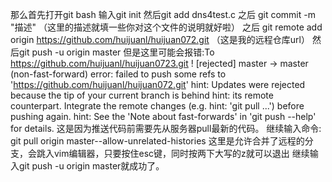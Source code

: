 那么首先打开git bash
输入git init
然后git add dns4test.c
之后 git commit -m "描述"         （这里的描述就填一些你对这个文件的说明就好啦）
之后  git remote add origin https://github.com/huijuanl/huijuan072.git    （这是我的远程仓库url）
然后git push -u origin master
但是这里可能会报错:To https://github.com/huijuanl/huijuan0723.git
 ! [rejected]        master -> master (non-fast-forward)
error: failed to push some refs to 'https://github.com/huijuanl/huijuan072.git'
hint: Updates were rejected because the tip of your current branch is behind
hint: its remote counterpart. Integrate the remote changes (e.g.
hint: 'git pull ...') before pushing again.
hint: See the 'Note about fast-forwards' in 'git push --help' for details.
这是因为推送代码前需要先从服务器pull最新的代码。
继续输入命令: git pull origin master--allow-unrelated-histories
这里是允许合并了远程的分支，会跳入vim编辑器，只要按住esc键，同时按两下大写的z就可以退出
继续输入git push -u origin master就成功了。
